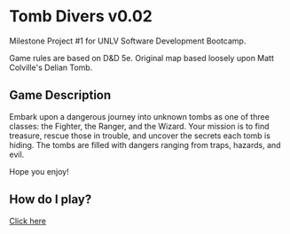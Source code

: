 # Tomb Divers v0.02

Milestone Project #1 for UNLV Software Development Bootcamp.

Game rules are based on D&D 5e. Original map based loosely upon Matt Colville's Delian Tomb.

## Game Description

Embark upon a dangerous journey into unknown tombs as one of three classes: the Fighter, the Ranger, and the Wizard. Your mission is to find treasure, rescue those in trouble, and uncover the secrets each tomb is hiding. The tombs are filled with dangers ranging from traps, hazards, and evil.

Hope you enjoy!

## How do I play?

[Click here](https://zachplatypus.github.io/Tomb-Divers/)